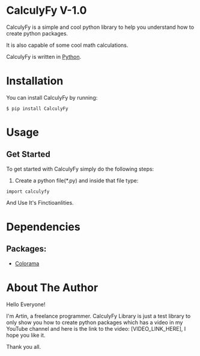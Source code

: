 # CalculyFy V-1.0

CalculyFy is a simple and cool python library to help you understand how to create python packages.

It is also capable of some cool math calculations.

CalculyFy is written in [Python](https://www.python.org/).


# Installation

You can install CalculyFy by running:

```
$ pip install CalculyFy
```


# Usage

## Get Started

To get started with CalculyFy simply do the following steps:

1. Create a python file(*.py) and inside that file type:

```
import calculyfy
```
And Use It's Finctioanlities.

# Dependencies

## Packages:
 
- [Colorama](https://pypi.org/project/colorama/)

# About The Author

Hello Everyone!

I'm Artin, a freelance programmer.
CalculyFy Library is just a test library to only show you how to create python packages which has a video in my YouTube channel and here is the link to the video: [VIDEO_LINK_HERE], I hope you like it.

Thank you all.